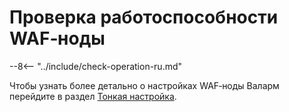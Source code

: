 [doc-configure-parameters]:     ../admin-ru/configure-parameters-ru.md

# Проверка работоспособности WAF‑ноды

--8<-- "../include/check-operation-ru.md"

Чтобы узнать более детально о настройках WAF‑ноды Валарм перейдите в раздел [Тонкая настройка][doc-configure-parameters].